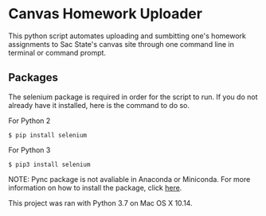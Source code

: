 # Canvas Homework Uploader
This python script automates uploading and sumbitting one's homework assignments to Sac State's canvas site through one command line in terminal or command prompt.

## Packages
The selenium package is required in order for the script to run. If you do not already have it installed, here is the command to do so.

For Python 2
```
$ pip install selenium
```
For Python 3
```
$ pip3 install selenium
```

NOTE: Pync package is not avaliable in Anaconda or Miniconda. For more information on how to install the package, click <a href="https://stackoverflow.com/questions/57326043/how-to-install-packages-in-conda-that-are-not-available-in-anaconda-conda4-7">here</a>. 

This project was ran with Python 3.7 on Mac OS X 10.14.
